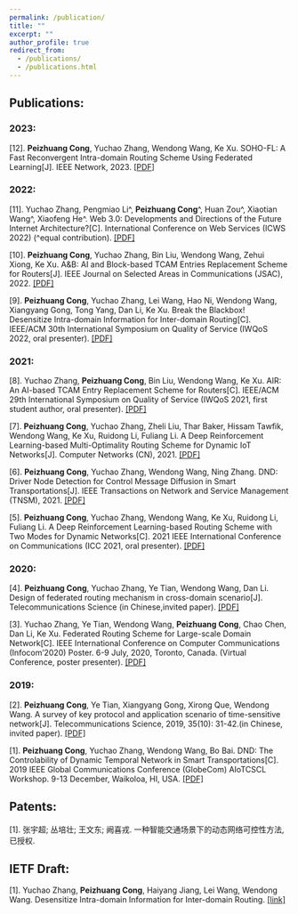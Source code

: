 ```yaml
---
permalink: /publication/
title: ""
excerpt: ""
author_profile: true
redirect_from: 
  - /publications/
  - /publications.html
---
```


## Publications:
### 2023:
  [12]. **Peizhuang Cong**, Yuchao Zhang, Wendong Wang, Ke Xu. SOHO-FL: A Fast Reconvergent Intra-domain Routing Scheme Using Federated Learning[J]. IEEE Network, 2023.  [[PDF]](https://ieeexplore.ieee.org/abstract/document/10061640/)

### 2022:
  [11]. Yuchao Zhang, Pengmiao Li^, **Peizhuang Cong**^, Huan Zou^, Xiaotian Wang^, Xiaofeng He^. Web 3.0: Developments and Directions of the Future Internet Architecture?[C]. International Conference on Web Services (ICWS 2022) (^equal contribution). [[PDF]](https://link.springer.com/chapter/10.1007/978-3-031-23579-5_8)

  [10]. **Peizhuang Cong**, Yuchao Zhang, Bin Liu, Wendong Wang, Zehui Xiong, Ke Xu. A&B: AI and Block-based TCAM Entries Replacement Scheme for Routers[J]. IEEE Journal on Selected Areas in Communications (JSAC), 2022. [[PDF]](https://ieeexplore.ieee.org/abstract/document/9832631/)

  [9]. **Peizhuang Cong**, Yuchao Zhang, Lei Wang,  Hao Ni, Wendong Wang, Xiangyang Gong, Tong Yang, Dan Li, Ke Xu. Break the Blackbox! Desensitize Intra-domain Information for Inter-domain Routing[C]. IEEE/ACM 30th International Symposium on Quality of Service (IWQoS 2022, oral presenter). [[PDF]](https://ieeexplore.ieee.org/abstract/document/9812918/)

### 2021:
  [8]. Yuchao Zhang, **Peizhuang Cong**, Bin Liu, Wendong Wang, Ke Xu. AIR: An AI-based TCAM Entry Replacement Scheme for Routers[C]. IEEE/ACM 29th International Symposium on Quality of Service (IWQoS 2021, first student author, oral presenter). [[PDF]](https://ieeexplore.ieee.org/abstract/document/9521314/)

  [7]. **Peizhuang Cong**, Yuchao Zhang, Zheli Liu, Thar Baker, Hissam Tawfik, Wendong Wang, Ke Xu, Ruidong Li, Fuliang Li. A Deep Reinforcement Learning-based Multi-Optimality Routing Scheme for Dynamic IoT Networks[J]. Computer Networks (CN), 2021. [[PDF]](https://www.sciencedirect.com/science/article/pii/S1389128621001535)

  [6]. **Peizhuang Cong**, Yuchao Zhang, Wendong Wang, Ning Zhang. DND: Driver Node Detection for Control Message Diffusion in Smart Transportations[J]. IEEE Transactions on Network and Service Management (TNSM), 2021. [[PDF]](https://ieeexplore.ieee.org/abstract/document/9354864/)

  [5]. **Peizhuang Cong**, Yuchao Zhang, Wendong Wang, Ke Xu, Ruidong Li, Fuliang Li. A Deep Reinforcement Learning-based Routing Scheme with Two Modes for Dynamic Networks[C]. 2021 IEEE International Conference on Communications (ICC 2021, oral presenter). [[PDF]](https://ieeexplore.ieee.org/abstract/document/9500466/)

### 2020:
  [4]. **Peizhuang Cong**, Yuchao Zhang, Ye Tian, Wendong Wang, Dan Li. Design of federated routing mechanism in cross-domain scenario[J]. Telecommunications Science (in Chinese,invited paper). [[PDF]](http://www.infocomm-journal.com/dxkx/EN/Y2020/V36/I10/29)

  [3]. Yuchao Zhang, Ye Tian, Wendong Wang, **Peizhuang Cong**, Chao Chen, Dan Li, Ke Xu. Federated Routing Scheme for Large-scale Domain Network[C]. IEEE International Conference on Computer Communications (Infocom’2020) Poster. 6-9 July, 2020, Toronto, Canada. (Virtual Conference, poster presenter). [[PDF]](https://ieeexplore.ieee.org/abstract/document/9162750/)

### 2019:
  [2]. **Peizhuang Cong**, Ye Tian, Xiangyang Gong, Xirong Que, Wendong Wang. A survey of key protocol and application scenario of time-sensitive network[J]. Telecommunications Science, 2019, 35(10): 31-42.(in Chinese, invited paper). [[PDF]](http://www.infocomm-journal.com/dxkx/CN/Y2019/V35/I10/31)

  [1]. **Peizhuang Cong**, Yuchao Zhang, Wendong Wang, Bo Bai. DND: The Controlability of Dynamic Temporal Network in Smart Transportations[C]. 2019 IEEE Global Communications Conference (GlobeCom) AIoTCSCL Workshop. 9-13 December, Waikoloa, HI, USA. [[PDF]](https://ieeexplore.ieee.org/abstract/document/9024562/)

## Patents:
  [1]. 张宇超; 丛培壮; 王文东; 阙喜戎. 一种智能交通场景下的动态网络可控性方法, 已授权.
  
## IETF Draft:
  [1]. Yuchao Zhang, **Peizhuang Cong**, Haiyang Jiang, Lei Wang, Wendong Wang. Desensitize Intra-domain Information for Inter-domain Routing. [[link]](https://datatracker.ietf.org/doc/draft-yuchaozhang-i2bgp/)
